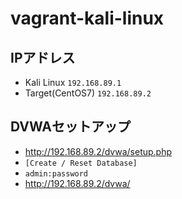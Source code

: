# vagrant-kali-linux

## IPアドレス

- Kali Linux `192.168.89.1`
- Target(CentOS7) `192.168.89.2`

## DVWAセットアップ

- http://192.168.89.2/dvwa/setup.php 
- `[Create / Reset Database]`
- `admin:password`
- http://192.168.89.2/dvwa/

